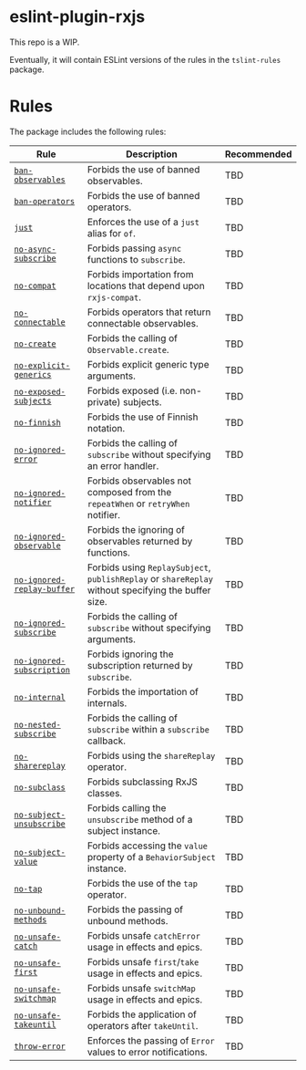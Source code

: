 # eslint-plugin-rxjs

This repo is a WIP.

Eventually, it will contain ESLint versions of the rules in the `tslint-rules` package.

# Rules

The package includes the following rules:

| Rule | Description | Recommended |
| --- | --- | --- |
[`ban-observables`](https://github.com/cartant/eslint-plugin-rxjs/blob/master/source/rules/ban-observables.ts) | Forbids the use of banned observables. | TBD |
[`ban-operators`](https://github.com/cartant/eslint-plugin-rxjs/blob/master/source/rules/ban-operators.ts) | Forbids the use of banned operators. | TBD |
[`just`](https://github.com/cartant/eslint-plugin-rxjs/blob/master/source/rules/just.ts) | Enforces the use of a `just` alias for `of`. | TBD |
[`no-async-subscribe`](https://github.com/cartant/eslint-plugin-rxjs/blob/master/source/rules/no-async-subscribe.ts) | Forbids passing `async` functions to `subscribe`. | TBD |
[`no-compat`](https://github.com/cartant/eslint-plugin-rxjs/blob/master/source/rules/no-compat.ts) | Forbids importation from locations that depend upon `rxjs-compat`. | TBD |
[`no-connectable`](https://github.com/cartant/eslint-plugin-rxjs/blob/master/source/rules/no-connectable.ts) | Forbids operators that return connectable observables. | TBD |
[`no-create`](https://github.com/cartant/eslint-plugin-rxjs/blob/master/source/rules/no-create.ts) | Forbids the calling of `Observable.create`. | TBD |
[`no-explicit-generics`](https://github.com/cartant/eslint-plugin-rxjs/blob/master/source/rules/no-explicit-generics.ts) | Forbids explicit generic type arguments. | TBD |
[`no-exposed-subjects`](https://github.com/cartant/eslint-plugin-rxjs/blob/master/source/rules/no-exposed-subjects.ts) | Forbids exposed  (i.e. non-private) subjects. | TBD |
[`no-finnish`](https://github.com/cartant/eslint-plugin-rxjs/blob/master/source/rules/no-finnish.ts) | Forbids the use of Finnish notation. | TBD |
[`no-ignored-error`](https://github.com/cartant/eslint-plugin-rxjs/blob/master/source/rules/no-ignored-error.ts) | Forbids the calling of `subscribe` without specifying an error handler. | TBD |
[`no-ignored-notifier`](https://github.com/cartant/eslint-plugin-rxjs/blob/master/source/rules/no-ignored-notifier.ts) | Forbids observables not composed from the `repeatWhen` or `retryWhen` notifier. | TBD |
[`no-ignored-observable`](https://github.com/cartant/eslint-plugin-rxjs/blob/master/source/rules/no-ignored-observable.ts) | Forbids the ignoring of observables returned by functions. | TBD |
[`no-ignored-replay-buffer`](https://github.com/cartant/eslint-plugin-rxjs/blob/master/source/rules/no-ignored-replay-buffer.ts) | Forbids using `ReplaySubject`, `publishReplay` or `shareReplay` without specifying the buffer size. | TBD |
[`no-ignored-subscribe`](https://github.com/cartant/eslint-plugin-rxjs/blob/master/source/rules/no-ignored-subscribe.ts) | Forbids the calling of `subscribe` without specifying arguments. | TBD |
[`no-ignored-subscription`](https://github.com/cartant/eslint-plugin-rxjs/blob/master/source/rules/no-ignored-subscription.ts) | Forbids ignoring the subscription returned by `subscribe`. | TBD |
[`no-internal`](https://github.com/cartant/eslint-plugin-rxjs/blob/master/source/rules/no-internal.ts) | Forbids the importation of internals. | TBD |
[`no-nested-subscribe`](https://github.com/cartant/eslint-plugin-rxjs/blob/master/source/rules/no-nested-subscribe.ts) | Forbids the calling of `subscribe` within a `subscribe` callback. | TBD |
[`no-sharereplay`](https://github.com/cartant/eslint-plugin-rxjs/blob/master/source/rules/no-sharereplay.ts) | Forbids using the `shareReplay` operator. | TBD |
[`no-subclass`](https://github.com/cartant/eslint-plugin-rxjs/blob/master/source/rules/no-subclass.ts) | Forbids subclassing RxJS classes. | TBD |
[`no-subject-unsubscribe`](https://github.com/cartant/eslint-plugin-rxjs/blob/master/source/rules/no-subject-unsubscribe.ts) | Forbids calling the `unsubscribe` method of a subject instance. | TBD |
[`no-subject-value`](https://github.com/cartant/eslint-plugin-rxjs/blob/master/source/rules/no-subject-value.ts) | Forbids accessing the `value` property of a `BehaviorSubject` instance. | TBD |
[`no-tap`](https://github.com/cartant/eslint-plugin-rxjs/blob/master/source/rules/no-tap.ts) | Forbids the use of the `tap` operator. | TBD |
[`no-unbound-methods`](https://github.com/cartant/eslint-plugin-rxjs/blob/master/source/rules/no-unbound-methods.ts) | Forbids the passing of unbound methods. | TBD |
[`no-unsafe-catch`](https://github.com/cartant/eslint-plugin-rxjs/blob/master/source/rules/no-unsafe-catch.ts) | Forbids unsafe `catchError` usage in effects and epics. | TBD |
[`no-unsafe-first`](https://github.com/cartant/eslint-plugin-rxjs/blob/master/source/rules/no-unsafe-first.ts) | Forbids unsafe `first`/`take` usage in effects and epics. | TBD |
[`no-unsafe-switchmap`](https://github.com/cartant/eslint-plugin-rxjs/blob/master/source/rules/no-unsafe-switchmap.ts) | Forbids unsafe `switchMap` usage in effects and epics. | TBD |
[`no-unsafe-takeuntil`](https://github.com/cartant/eslint-plugin-rxjs/blob/master/source/rules/no-unsafe-takeuntil.ts) | Forbids the application of operators after `takeUntil`. | TBD |
[`throw-error`](https://github.com/cartant/eslint-plugin-rxjs/blob/master/source/rules/throw-error.ts) | Enforces the passing of `Error` values to error notifications. | TBD |